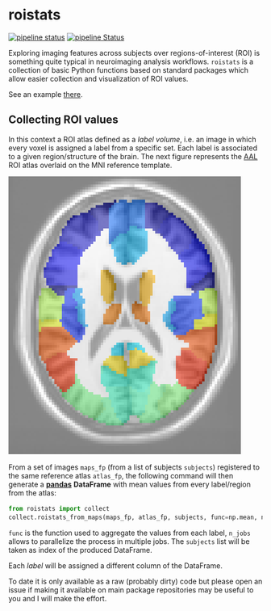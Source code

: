 # roistats
[![pipeline status](https://img.shields.io/travis/xgrg/roistats.svg)](https://travis-ci.org/xgrg/roistats)
[![pipeline Status](https://coveralls.io/repos/github/xgrg/roistats/badge.svg?branch=master)](https://coveralls.io/github/xgrg/roistats?branch=master)


Exploring imaging features across subjects over regions-of-interest (ROI) is
something quite typical in neuroimaging analysis workflows. `roistats` is a
 collection of basic Python functions based on standard packages which allow
 easier collection and visualization of ROI values.

 See an example [there](https://gist.github.com/xgrg/3405bbe95f6aa589ac5dfbfb9843c73f). 

## Collecting ROI values

In this context a ROI atlas defined as a _label volume_, i.e. an image in which
every voxel is assigned a label from a specific set. Each label is associated to
a given region/structure of the brain. The next figure represents the [AAL](http://neuro.imm.dtu.dk/wiki/Automated_Anatomical_Labeling) ROI atlas overlaid
on the MNI reference template.

![AAL](https://raw.githubusercontent.com/xgrg/roistats/master/doc/aal.png)


From a set of images `maps_fp` (from a list of subjects `subjects`) registered
to the same reference atlas `atlas_fp`, the following command will then generate
 a [**pandas**](https://pandas.pydata.org/) **DataFrame** with mean values from
 every label/region from the atlas:

 ```python
from roistats import collect
collect.roistats_from_maps(maps_fp, atlas_fp, subjects, func=np.mean, n_jobs=7)
 ```

`func` is the function used to aggregate the values from each label, `n_jobs`
allows to parallelize the process in multiple jobs. The `subjects` list will
be taken as index of the produced DataFrame.

Each _label_ will be assigned a different column of the DataFrame.

To date it is only available as a raw (probably dirty) code but please
open an issue if making it available on main package repositories may be
useful to you and I will make the effort.
